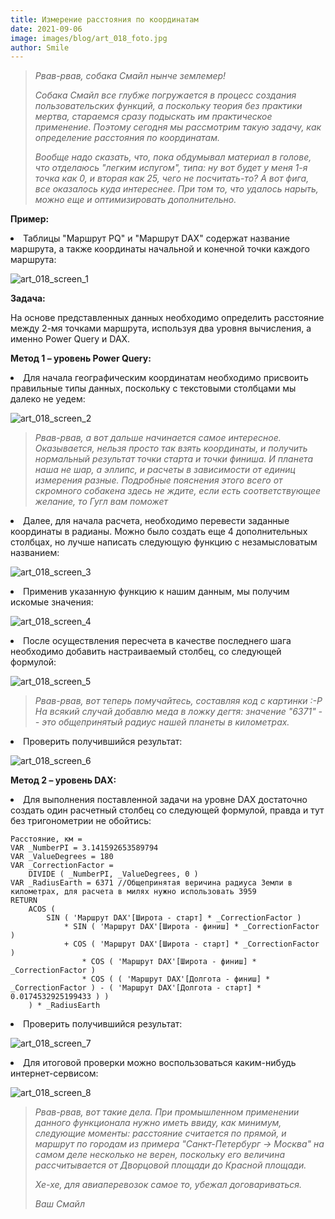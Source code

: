 ```yaml
---
title: Измерение расстояния по координатам
date: 2021-09-06
image: images/blog/art_018_foto.jpg
author: Smile
---
```


> *Рвав-рвав, собака Смайл нынче землемер!*
>
> *Собака Смайл все глубже погружается в процесс создания пользовательских функций, а поскольку теория без практики мертва, стараемся сразу подыскать им практическое применение. Поэтому сегодня мы рассмотрим такую задачу, как определение расстояния по координатам.*
>
> *Вообще надо сказать, что, пока обдумывал материал в голове, что отделаюсь "легким испугом", типа: ну вот будет у меня 1-я точка как 0, и вторая как 25, чего не посчитать-то? А вот фига, все оказалось куда интереснее. При том то, что удалось нарыть, можно еще и оптимизировать дополнительно.*


**Пример:**

**<li>** Таблицы "Маршрут PQ" и "Маршрут DAX" содержат название маршрута, а также координаты начальной и конечной точки каждого маршрута:

![art_018_screen_1](https://kkadikin.ru/images/blog/art_018_screen_1.jpg)


**Задача:**

На основе представленных данных необходимо определить расстояние между 2-мя точками маршрута, используя два уровня вычисления, а именно Power Query и DAX.


**Метод 1 – уровень Power Query:**

**<li>** Для начала географическим координатам необходимо присвоить правильные типы данных, поскольку с текстовыми столбцами мы далеко не уедем:

![art_018_screen_2](https://kkadikin.ru/images/blog/art_018_screen_2.jpg)

> *Рвав-рвав, а вот дальше начинается самое интересное. Оказывается, нельзя просто так взять координаты, и получить нормальный результат точки старта и точки финиша. И планета наша не шар, а эллипс, и расчеты в зависимости от единиц измерения разные. Подробные пояснения этого всего от скромного собакена здесь не ждите, если есть соответствующее желание, то Гугл вам поможет*

**<li>** Далее, для начала расчета, необходимо перевести заданные координаты в радианы. Можно было создать еще 4 дополнительных столбцах, но лучше написать следующую функцию с незамысловатым названием:

![art_018_screen_3](https://kkadikin.ru/images/blog/art_018_screen_3.jpg)

**<li>** Применив указанную функцию к нашим данным, мы получим искомые значения:

![art_018_screen_4](https://kkadikin.ru/images/blog/art_018_screen_4.jpg)

**<li>** После осуществления пересчета в качестве последнего шага необходимо добавить настраиваемый столбец, со следующей формулой:

![art_018_screen_5](https://kkadikin.ru/images/blog/art_018_screen_5.jpg)

> *Рвав-рвав, вот теперь помучайтесь, составляя код с картинки :-Р На всякий случай добавлю меда в ложку дегтя: значение "6371"  -- это общепринятый радиус нашей планеты в километрах.*

**<li>** Проверить получившийся результат:

![art_018_screen_6](https://kkadikin.ru/images/blog/art_018_screen_6.jpg)


**Метод 2 – уровень DAX:**

**<li>** Для выполнения поставленной задачи на уровне DAX достаточно создать один расчетный столбец со следующей формулой, правда и тут без тригонометрии не обойтись:

```dax
Расстояние, км = 
VAR _NumberPI = 3.141592653589794
VAR _ValueDegrees = 180
VAR _CorrectionFactor =
    DIVIDE ( _NumberPI, _ValueDegrees, 0 )
VAR _RadiusEarth = 6371 //Общепринятая веричина радиуса Земли в километрах, для расчета в милях нужно использовать 3959
RETURN
    ACOS (
        SIN ( 'Маршрут DAX'[Широта - старт] * _CorrectionFactor )
            * SIN ( 'Маршрут DAX'[Широта - финиш] * _CorrectionFactor )
            + COS ( 'Маршрут DAX'[Широта - старт] * _CorrectionFactor )
                * COS ( 'Маршрут DAX'[Широта - финиш] * _CorrectionFactor )
                * COS ( ( 'Маршрут DAX'[Долгота - финиш] * _CorrectionFactor ) - ( 'Маршрут DAX'[Долгота - старт] * 0.0174532925199433 ) )
    ) * _RadiusEarth
```

**<li>** Проверить получившийся результат:

![art_018_screen_7](https://kkadikin.ru/images/blog/art_018_screen_7.jpg)

**<li>** Для итоговой проверки можно воспользоваться каким-нибудь интернет-сервисом:

![art_018_screen_8](https://kkadikin.ru/images/blog/art_018_screen_8.jpg)

> *Рвав-рвав, вот такие дела. При промышленном применении данного функционала нужно иметь ввиду, как минимум, следующие моменты: расстояние считается по прямой, и маршрут по городам из примера "Санкт-Петербург -> Москва" на самом деле несколько не верен, поскольку его величина рассчитывается от Дворцовой площади до Красной площади.*
>
> *Хе-хе, для авиаперевозок самое то, убежал договариваться.*
>
> *Ваш Смайл*
